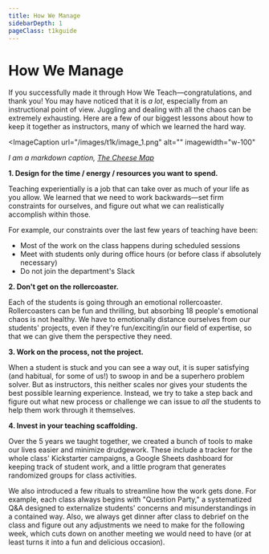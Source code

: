 ```yaml
---
title: How We Manage
sidebarDepth: 1
pageClass: t1kguide
---
```


# How We Manage

If you successfully made it through How We Teach—congratulations, and thank you! You may have noticed that it is *a lot*, especially from an instructional point of view. Juggling and dealing with all the chaos can be extremely exhausting. Here are a few of our biggest lessons about how to keep it together as instructors, many of which we learned the hard way.

<ImageCaption
 url="/images/t1k/image_1.png"
 alt=""
 imagewidth="w-100"
 >

 *I am a markdown caption, [The Cheese Map](https://www.kickstarter.com/projects/thecheesemap/the-cheese-map)*

 </ImageCaption>

**1. Design for the time / energy / resources you want to spend.**

Teaching experientially is a job that can take over as much of your life as you allow. We learned that we need to work backwards—set firm constraints for ourselves, and figure out what we can realistically accomplish within those.

For example, our constraints over the last few years of teaching have been:
* Most of the work on the class happens during scheduled sessions
* Meet with students only during office hours (or before class if absolutely necessary)
* Do not join the department's Slack

**2. Don't get on the rollercoaster.**

Each of the students is going through an emotional rollercoaster. Rollercoasters can be fun and thrilling, but absorbing 18 people's emotional chaos is not healthy. We have to emotionally distance ourselves from our students' projects, even if they're fun/exciting/in our field of expertise, so that we can give them the perspective they need.

**3. Work on the process, not the project.**

When a student is stuck and you can see a way out, it is super satisfying (and habitual, for some of us!) to swoop in and be a superhero problem solver. But as instructors, this neither scales nor gives your students the best possible learning experience. Instead, we try to take a step back and figure out what new process or challenge we can issue to *all* the students to help them work through it themselves.

**4. Invest in your teaching scaffolding.**

Over the 5 years we taught together, we created a bunch of tools to make our lives easier and minimize drudgework. These include a tracker for the whole class' Kickstarter campaigns, a Google Sheets dashboard for keeping track of student work, and a little program that generates randomized groups for class activities.

We also introduced a few rituals to streamline how the work gets done. For example, each class always begins with "Question Party," a systematized Q&A designed to externalize students' concerns and misunderstandings in a contained way. Also, we always get dinner after class to debrief on the class and figure out any adjustments we need to make for the following week, which cuts down on another meeting we would need to have (or at least turns it into a fun and delicious occasion).
